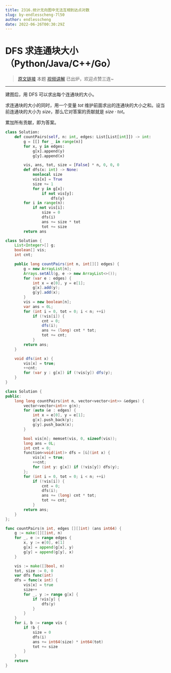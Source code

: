 ```yaml
---
title: 2316.统计无向图中无法互相到达点对数
slug: by-endlesscheng-7l50
author: endlesscheng
date: 2022-06-26T00:30:29Z
---
```

# DFS 求连通块大小（Python/Java/C++/Go）
 
> [原文链接](https://leetcode.cn/problems/count-unreachable-pairs-of-nodes-in-an-undirected-graph/solution/by-endlesscheng-7l50)
本题 [视频讲解](https://www.bilibili.com/video/BV143411w7Wx) 已出炉，欢迎点赞三连~

---

建图后，用 DFS 可以求出每个连通块的大小。

求连通块的大小的同时，用一个变量 $\textit{tot}$ 维护前面求出的连通块的大小之和。设当前连通块的大小为 $\textit{size}$，那么它对答案的贡献就是 $\textit{size}\cdot\textit{tot}$。

累加所有贡献，即为答案。

```py [sol1-Python3]
class Solution:
    def countPairs(self, n: int, edges: List[List[int]]) -> int:
        g = [[] for _ in range(n)]
        for x, y in edges:
            g[x].append(y)
            g[y].append(x)

        vis, ans, tot, size = [False] * n, 0, 0, 0
        def dfs(x: int) -> None:
            nonlocal size
            vis[x] = True
            size += 1
            for y in g[x]:
                if not vis[y]:
                    dfs(y)
        for i in range(n):
            if not vis[i]:
                size = 0
                dfs(i)
                ans += size * tot
                tot += size
        return ans
```

```java [sol1-Java]
class Solution {
    List<Integer>[] g;
    boolean[] vis;
    int cnt;

    public long countPairs(int n, int[][] edges) {
        g = new ArrayList[n];
        Arrays.setAll(g, e -> new ArrayList<>());
        for (var e : edges) {
            int x = e[0], y = e[1];
            g[x].add(y);
            g[y].add(x);
        }
        vis = new boolean[n];
        var ans = 0L;
        for (int i = 0, tot = 0; i < n; ++i)
            if (!vis[i]) {
                cnt = 0;
                dfs(i);
                ans += (long) cnt * tot;
                tot += cnt;
            }
        return ans;
    }

    void dfs(int x) {
        vis[x] = true;
        ++cnt;
        for (var y : g[x]) if (!vis[y]) dfs(y);
    }
}
```

```cpp [sol1-C++]
class Solution {
public:
    long long countPairs(int n, vector<vector<int>> &edges) {
        vector<vector<int>> g(n);
        for (auto &e : edges) {
            int x = e[0], y = e[1];
            g[x].push_back(y);
            g[y].push_back(x);
        }

        bool vis[n]; memset(vis, 0, sizeof(vis));
        long ans = 0L;
        int cnt = 0;
        function<void(int)> dfs = [&](int x) {
            vis[x] = true;
            ++cnt;
            for (int y: g[x]) if (!vis[y]) dfs(y);
        };
        for (int i = 0, tot = 0; i < n; ++i)
            if (!vis[i]) {
                cnt = 0;
                dfs(i);
                ans += (long) cnt * tot;
                tot += cnt;
            }
        return ans;
    }
};
```

```go [sol1-Go]
func countPairs(n int, edges [][]int) (ans int64) {
	g := make([][]int, n)
	for _, e := range edges {
		x, y := e[0], e[1]
		g[x] = append(g[x], y)
		g[y] = append(g[y], x)
	}

	vis := make([]bool, n)
	tot, size := 0, 0
	var dfs func(int)
	dfs = func(x int) {
		vis[x] = true
		size++
		for _, y := range g[x] {
			if !vis[y] {
				dfs(y)
			}
		}
	}
	for i, b := range vis {
		if !b {
			size = 0
			dfs(i)
			ans += int64(size) * int64(tot)
			tot += size
		}
	}
	return
}
```

